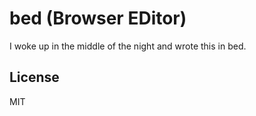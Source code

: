 # bed (Browser EDitor)

I woke up in the middle of the night and wrote this in bed.

## License

MIT
